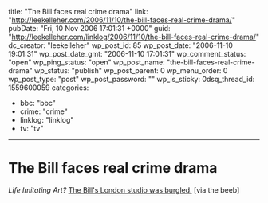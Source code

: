 title: "The Bill faces real crime drama"
link: "http://leekelleher.com/2006/11/10/the-bill-faces-real-crime-drama/"
pubDate: "Fri, 10 Nov 2006 17:01:31 +0000"
guid: "http://leekelleher.com/linklog/2006/11/10/the-bill-faces-real-crime-drama/"
dc_creator: "leekelleher"
wp_post_id: 85
wp_post_date: "2006-11-10 19:01:31"
wp_post_date_gmt: "2006-11-10 17:01:31"
wp_comment_status: "open"
wp_ping_status: "open"
wp_post_name: "the-bill-faces-real-crime-drama"
wp_status: "publish"
wp_post_parent: 0
wp_menu_order: 0
wp_post_type: "post"
wp_post_password: ""
wp_is_sticky: 0dsq_thread_id: 1559600059
categories:
  - bbc: "bbc"
  - crime: "crime"
  - linklog: "linklog"
  - tv: "tv"

---

# The Bill faces real crime drama

<em>Life Imitating Art?</em> <a href="http://news.bbc.co.uk/1/hi/entertainment/6135706.stm">The Bill's London studio was burgled.</a> [via the beeb]